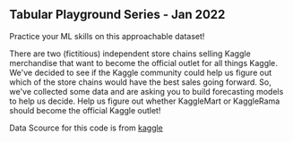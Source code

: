 ## Tabular Playground Series - Jan 2022
Practice your ML skills on this approachable dataset!

There are two (fictitious) independent store chains selling Kaggle merchandise that want to become the official outlet for all things Kaggle. We've decided to see if the Kaggle community could help us figure out which of the store chains would have the best sales going forward. So, we've collected some data and are asking you to build forecasting models to help us decide.
Help us figure out whether KaggleMart or KaggleRama should become the official Kaggle outlet!

Data Scource for this code is from <a href="https://www.kaggle.com/c/tabular-playground-series-jan-2022/data"> kaggle 
